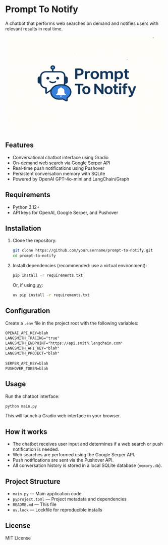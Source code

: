 # Prompt To Notify

A chatbot that performs web searches on demand and notifies users with relevant results in real time.

<p align="center">
   <img src="assets/brand-img.png" alt="Prompt To Notify Brand" height="300" width="500"/>
</p>

## Features

- Conversational chatbot interface using Gradio
- On-demand web search via Google Serper API
- Real-time push notifications using Pushover
- Persistent conversation memory with SQLite
- Powered by OpenAI GPT-4o-mini and LangChain/Graph

## Requirements

- Python 3.12+
- API keys for OpenAI, Google Serper, and Pushover

## Installation

1. Clone the repository:
   ```sh
   git clone https://github.com/yourusername/prompt-to-notify.git
   cd prompt-to-notify
   ```
2. Install dependencies (recommended: use a virtual environment):
   ```sh
   pip install -r requirements.txt
   ```
   Or, if using [uv](https://github.com/astral-sh/uv):
   ```sh
   uv pip install -r requirements.txt
   ```

## Configuration

Create a `.env` file in the project root with the following variables:

```
OPENAI_API_KEY=blah
LANGSMITH_TRACING="true"
LANGSMITH_ENDPOINT="https://api.smith.langchain.com"
LANGSMITH_API_KEY="blah"
LANGSMITH_PROJECT="blah"

SERPER_API_KEY=blah
PUSHOVER_TOKEN=blah
```

## Usage

Run the chatbot interface:

```sh
python main.py
```

This will launch a Gradio web interface in your browser.

## How it works

- The chatbot receives user input and determines if a web search or push notification is needed.
- Web searches are performed using the Google Serper API.
- Push notifications are sent via the Pushover API.
- All conversation history is stored in a local SQLite database (`memory.db`).

## Project Structure

- `main.py` — Main application code
- `pyproject.toml` — Project metadata and dependencies
- `README.md` — This file
- `uv.lock` — Lockfile for reproducible installs

## License

MIT License
